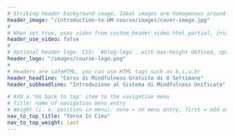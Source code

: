 ```yaml
---
# Striking header background image, Ideal images are homogenous around the centre and contrasting to the text. Non-ideal images can use `title_guard`
header_image: "/introduction-to-UM-course/images/cover-image.jpg"
#
# When set true, uses video from custom_header_video.html partial, instead of header_image
header_use_video: false
#
# Optional header logo. CSS: `#blog-logo`, with max-height defined, optimize to prevent scaling
header_logo: "/images/course-logo.png"
#
# Headers are safeHTML, you can use HTML tags such as b,i,u,br
header_headline: "Corso di Mindfulness Gratuito di 8 Settimane"
header_subheadline: "Introduzione al Sistema di Mindfulness Unificata"

# Add a 'Go back to top' item to the navigation menu
# Title: name of navigation menu entry
# Weight (i. e. position in menu): none = no menu entry, first = add as first entry, last = ad as last entry
nav_to_top_title: "Torna In Cima"
nav_to_top_weight: last
---
```

